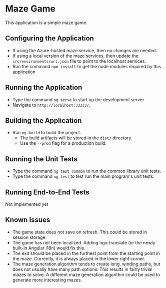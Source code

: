 # Maze Game

This application is a simple maze game.

## Configuring the Application

- If using the Azure-hosted maze service, then no changes are needed.
- If using a local version of the maze services, then update the `src/environments/url.json` file to point to the localhost services.
- Run the command `npm install` to get the node modules required by this application

## Running the Application

- Type the command `ng serve` to start up the development server
- Navigate to `http://localhost:33333/`. 


## Building the Application

- Run `ng build` to build the project. 
  - The build artifacts will be stored in the `dist/` directory.
  - Use the `--prod` flag for a production build.

## Running the Unit Tests

- Type the command `ng test common` to run the common library unit tests.
- Type the command `ng test` to test run the main program's unit tests.

## Running End-to-End Tests

Not implemented yet

## Known Issues

- The game state does not save on refresh.  This could be stored in session storage.
- The game has not been localized.  Adding ngx-translate (or the newly built-in Angular i18n) would fix this.
- The exit should be placed in the furthest point from the starting point in the maze.  Currently, it is always placed in the lower right corner.
- The maze generation algorithm tends to create long, winding paths, but does not usually have many path options.  This results in fairly trivial mazes to solve.  A different maze generation algorithm could be used to generate more interesting mazes.
